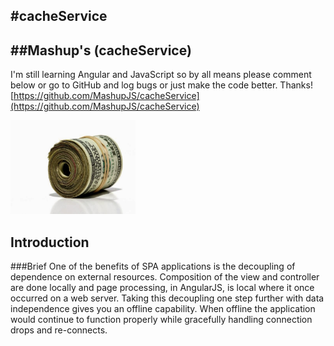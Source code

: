#cacheService
---
##Mashup's (cacheService)
---
I'm still learning Angular and JavaScript so by all means please comment below or go to GitHub and log bugs or just make the code better. Thanks!
[https://github.com/MashupJS/cacheService](https://github.com/MashupJS/cacheService)

<img src="https://raw.githubusercontent.com/MashupJS/MashupJS/master/docs/mashupCore/services/cacheService/cacheImage.jpg" width="200px" height="150px" />

## Introduction

###Brief
One of the benefits of SPA applications is the decoupling of dependence on external resources. Composition of the view and controller are done locally and page processing, in AngularJS, is local where it once occurred on a web server.
Taking this decoupling one step further with data independence gives you an offline capability. When offline the application would continue to function properly while gracefully handling connection drops and re-connects.

